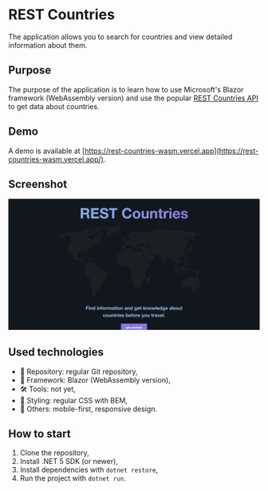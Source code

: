 # REST Countries

The application allows you to search for countries and view detailed information about them.

## Purpose

The purpose of the application is to learn how to use Microsoft's Blazor framework (WebAssembly version) and use the popular [REST Countries API](https://restcountries.com/) to get data about countries.

## Demo

A demo is available at [https://rest-countries-wasm.vercel.app](https://rest-countries-wasm.vercel.app/).

## Screenshot

![landing](./screenshots/landing.webp)

## Used technologies

- 🎁 Repository: regular Git repository,
- 🧰 Framework: Blazor (WebAssembly version),
- 🛠️ Tools: not yet,
- 🎨 Styling: regular CSS with BEM,
- 💎 Others: mobile-first, responsive design.

## How to start

1. Clone the repository,
2. Install .NET 5 SDK (or newer),
3. Install dependencies with `dotnet restore`,
4. Run the project with `dotnet run`.
